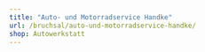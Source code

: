 ```yaml
---
title: "Auto- und Motorradservice Handke"
url: /bruchsal/auto-und-motorradservice-handke/
shop: Autowerkstatt
---
```

